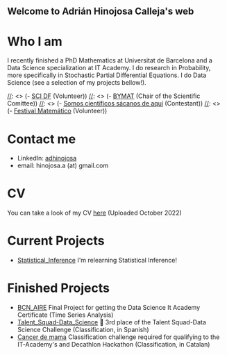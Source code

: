 ## Welcome to Adrián Hinojosa Calleja's web

# Who I am

I recently finished a PhD Mathematics at Universitat de Barcelona and a Data Science specialization at IT Academy. I do research in Probability, more specifically in Stochastic Partial Differential Equations. I do Data Science (see a selection of my projects bellow!).

[//]: <> (I'm passionate about Science and its dissemination, in the past I've been part of the following initiatives:)

[//]: <> (- [SCI DF](https://www.linkedin.com/company/scientists-dating-forum) (Volunteer))
[//]: <> (- [BYMAT](https://temat.es/monograficos/issue/view/vol-2) (Chair of the Scientific Comittee))
[//]: <> (- [Somos científicos sácanos de aquí](https://calcio.somoscientificos.es/profile/adrianhinojosa/) (Contestant))
[//]: <> (- [Festival Matemático](http://festival.matem.unam.mx/) (Volunteer)) 

# Contact me

- LinkedIn: [adhinojosa](https://www.linkedin.com/in/adhinojosa/)
- email: hinojosa.a (at) gmail.com

# CV

You can take a look of my CV [here](https://github.com/hinojosaad/hinojosaad.github.io/blob/main/CV.pdf) (Uploaded October 2022)

# Current Projects
- [Statistical_Inference](https://github.com/hinojosaad/statistical_inference) I'm relearning Statistical Inference!


# Finished Projects
- [BCN_AIRE](https://github.com/hinojosaad/BCN_AIRE) Final Project for getting the Data Science It Academy Certificate (Time Series Analysis)
- [Talent_Squad-Data_Science](https://github.com/hinojosaad/Talent_Squad-Data_Science_I) :3rd_place_medal: 3rd place of the Talent Squad-Data Science Challenge (Classification, in Spanish)
- [Cancer de mama](https://github.com/hinojosaad/Cancer-de-mama-classificacio) Classification challenge required for qualifying to the IT-Academy's and Decathlon Hackathon (Classification, in Catalan)


<!-- You can use the [editor on GitHub](https://github.com/hinojosaad/hinojosaad.github.io/edit/main/index.md) to maintain and preview the content for your website in Markdown files.

Whenever you commit to this repository, GitHub Pages will run [Jekyll](https://jekyllrb.com/) to rebuild the pages in your site, from the content in your Markdown files.

### Markdown

Markdown is a lightweight and easy-to-use syntax for styling your writing. It includes conventions for

```markdown
Syntax highlighted code block

# Header 1
## Header 2
### Header 3

- Bulleted
- List

1. Numbered
2. List

**Bold** and _Italic_ and `Code` text

[Link](url) and ![Image](src)
```

For more details see [Basic writing and formatting syntax](https://docs.github.com/en/github/writing-on-github/getting-started-with-writing-and-formatting-on-github/basic-writing-and-formatting-syntax).

### Jekyll Themes

Your Pages site will use the layout and styles from the Jekyll theme you have selected in your [repository settings](https://github.com/hinojosaad/hinojosaad.github.io/settings/pages). The name of this theme is saved in the Jekyll `_config.yml` configuration file.

### Support or Contact

Having trouble with Pages? Check out our [documentation](https://docs.github.com/categories/github-pages-basics/) or [contact support](https://support.github.com/contact) and we’ll help you sort it out.-->
